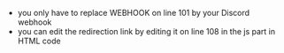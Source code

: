 - you only have to replace WEBHOOK on line 101 by your Discord webhook
- you can edit the redirection link by editing it on line 108 in the js part in HTML code
